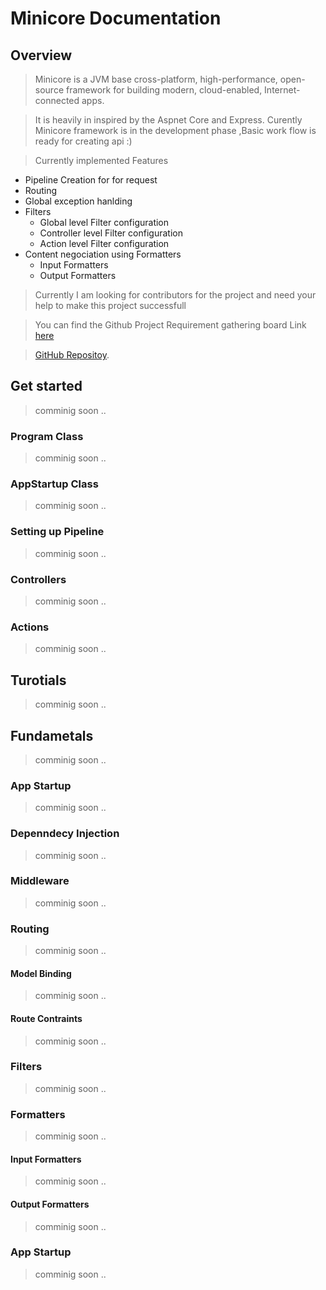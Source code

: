 # Minicore Documentation

## Overview

> Minicore is a JVM base cross-platform, high-performance, open-source framework for building modern, cloud-enabled, Internet-connected apps.

> It is heavily in inspired by the Aspnet Core and Express. Curently Minicore framework is in the development phase ,Basic work flow is ready for creating api :)

> Currently implemented Features

- Pipeline Creation for for request
- Routing
- Global exception hanlding
- Filters
  - Global level Filter configuration
  - Controller level Filter configuration
  - Action level Filter configuration
- Content negociation using Formatters
  - Input Formatters
  - Output Formatters

> Currently I am looking for contributors for the project and need your help to make this project successfull

> You can find the Github Project Requirement gathering board Link [here](https://github.com/users/priyanhsu10/projects/2)

> [GitHub Repositoy](https://github.com/priyanhsu10/minicore).

## Get started

> comminig soon ..

### Program Class

> comminig soon ..

### AppStartup Class

> comminig soon ..

### Setting up Pipeline

> comminig soon ..

### Controllers

> comminig soon ..

### Actions

> comminig soon ..

## Turotials

> comminig soon ..

## Fundametals

> comminig soon ..

### App Startup

> comminig soon ..

### Depenndecy Injection

> comminig soon ..

### Middleware

> comminig soon ..

### Routing

> comminig soon ..

#### Model Binding

> comminig soon ..

#### Route Contraints

> comminig soon ..

### Filters

> comminig soon ..

### Formatters

> comminig soon ..

#### Input Formatters

> comminig soon ..

#### Output Formatters

> comminig soon ..

### App Startup

> comminig soon ..
